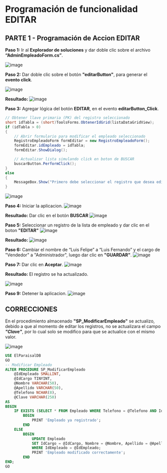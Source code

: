 # Programación de funcionalidad EDITAR

## PARTE 1 - Programación de Accion EDITAR
**Paso 1:** Ir al **Explorador de soluciones** y dar doble clic sobre el archivo **“AdminEmpleadoForm.cs”**. 

![image](https://github.com/user-attachments/assets/2a555a96-267d-481c-856a-91c636083c0c)

**Paso 2:** Dar doble clic sobre el botón **"editarButton"**, para generar el **evento click**. 

![image](https://github.com/user-attachments/assets/a142cd27-2438-4586-9f42-12d206901b37)

**Resultado:**
![image](https://github.com/user-attachments/assets/7cd35332-c620-4091-b50f-2e21b45a3c7a)

**Paso 3:** Agregar lógica del botón **EDITAR**, en el evento **editarButton_Click**.
```csharp
// Obtener llave primaria (PK) del registro seleccionado
short idTabla = (short)ToolsForms.ObtenerIdGrid(listaDataGridView);
if (idTabla > 0)
{
    // Abrir formulario para modificar el empleado seleccionado
    RegistroEmpleadoForm formEditar = new RegistroEmpleadoForm();
    formEditar.idEmpleado = idTabla;
    formEditar.ShowDialog();

    // Actualizar lista simulando click en boton de BUSCAR
    buscarButton.PerformClick();
}
else
{
    MessageBox.Show("Primero debe seleccionar el registro que desea editar", "Info", MessageBoxButtons.OK, MessageBoxIcon.Information);
}
```
![image](https://github.com/user-attachments/assets/38f38c83-84f6-498f-9d75-31cf4c9ccbca)

**Paso 4:** Iniciar la aplicacion.
![image](https://github.com/user-attachments/assets/c44bad4d-30e8-452e-bc00-594b96ab4a43)

**Resultado:** Dar clic en el botón **BUSCAR** 
![image](https://github.com/user-attachments/assets/39746863-9010-496e-a215-52e37a82a5aa)

**Paso 5:** Seleccionar un registro de la lista de empleado y dar clic en el boton **"EDITAR"**
![image](https://github.com/user-attachments/assets/5a98216d-c0bb-430f-addc-5a311b93bc66)

**Resultado:**
![image](https://github.com/user-attachments/assets/ce6d3c70-ebec-4029-bcd2-50e800a8424f)

**Paso 6:** Cambiar el nombre de “Luis Felipe” a “Luis Fernando” y el cargo de "Vendedor" a "Administrador", luego dar clic en **"GUARDAR"**.
![image](https://github.com/user-attachments/assets/f082792b-81df-44e6-bca4-a757e6f8b77e)

**Paso 7:** Dar clic en **Aceptar**.
![image](https://github.com/user-attachments/assets/845e2b34-845e-4849-a98e-5c75e331e304)

**Resultado:** El registro se ha actualizado.

![image](https://github.com/user-attachments/assets/3bcd2b2f-0bad-4f82-a513-39c2f33424ad)

**Paso 9:** Detener la aplicacion.
![image](https://github.com/user-attachments/assets/56e319f1-4420-4a3d-9c4f-e72252c891c3)


## CORRECCIONES
En el procedimiento almacenado **"SP_ModificarEmpleado"** se actualizo, debido a que al momento de editar los registros, no se actualizara el campo ***"Clave"***, por lo cual solo se modifico para que se actualice con el mismo valor.

![image](https://github.com/user-attachments/assets/15f55e0b-6f1a-4169-aff8-bc728a2add00)

```sql
USE ElParaisalDB
GO
-- Modificar Empleado
ALTER PROCEDURE SP_ModificarEmpleado
    @IdEmpleado SMALLINT,
    @IdCargo TINYINT,
    @Nombre VARCHAR(50),
    @Apellido VARCHAR(50),
    @Telefono NCHAR(8),
    @Clave VARCHAR(250)
AS
BEGIN
    IF EXISTS (SELECT * FROM Empleado WHERE Telefono = @Telefono AND IdEmpleado != @IdEmpleado)
		BEGIN
			PRINT 'Empleado ya registrado';
		END
    ELSE
		BEGIN
			UPDATE Empleado
			SET IdCargo = @IdCargo, Nombre = @Nombre, Apellido = @Apellido, Telefono = @Telefono, Clave = Clave
			WHERE IdEmpleado = @IdEmpleado;
			PRINT 'Empleado modificado correctamente';
		END
END;
GO
```
